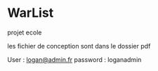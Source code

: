 # WarList
projet ecole 


les fichier de conception sont dans le dossier pdf


User : logan@admin.fr
password : loganadmin

